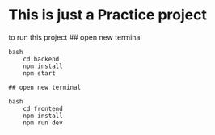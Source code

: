 # This is just a Practice project
to run this project 
    ## open new terminal
```
bash
    cd backend
    npm install
    npm start
```

    ## open new terminal
```
bash
    cd frontend
    npm install
    npm run dev
```